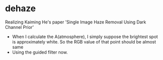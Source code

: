 # dehaze
Realizing Kaiming He's paper 'Single Image Haze Removal Using Dark Channel Prior'

- When I calculate the A(atmosphere), I simply suppose the brightest spot is approximately white. So the RGB value of that point should be almost same
- Using the guided filter now.
